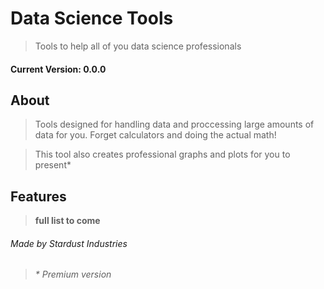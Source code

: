 # Data Science Tools

>Tools to help all of you data science professionals

#### Current Version: 0.0.0

## About
> Tools designed for handling data and proccessing large amounts of data for you. Forget calculators and doing the actual math!

> This tool also creates professional graphs and plots for you to present*

## Features
> __full list to come__

###### Made by Stardust Industries
>###### * Premium version
